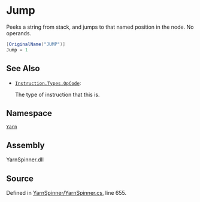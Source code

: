 # Jump

Peeks a string from stack, and jumps to that named position in the node. No operands.

```csharp
[OriginalName("JUMP")]
Jump = 1
```

## See Also

* [`Instruction.Types.OpCode`](./): 

  The type of instruction that this is.

## Namespace

[`Yarn`](../)

## Assembly

YarnSpinner.dll

## Source

Defined in [YarnSpinner/YarnSpinner.cs](https://github.com/YarnSpinnerTool/YarnSpinner//blob/develop/YarnSpinner/YarnSpinner.cs#L655), line 655.

